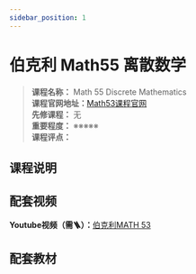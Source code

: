 ```yaml
---
sidebar_position: 1
---
```


# 伯克利 Math55 离散数学

>**课程名称：** Math 55 Discrete Mathematics   
**课程官网地址：**[Math53课程官网](https://math.berkeley.edu/~pkoroteev/math53.html)      
**先修课程：** 无  
**重要程度：** ※※※※※  
**课程评点：** 

## 课程说明



## 配套视频

**Youtube视频（需🪜）：**[伯克利MATH 53](https://www.youtube.com/watch?v=Xj5vPhprY9M)

## 配套教材

